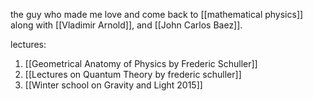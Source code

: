 the guy who made me love and come back to [[mathematical physics]] along with [[Vladimir Arnold]], and [[John Carlos Baez]].

lectures:
1. [[Geometrical Anatomy of Physics by Frederic Schuller]]
2. [[Lectures on Quantum Theory by frederic schuller]]
3. [[Winter school on Gravity and Light 2015]]

